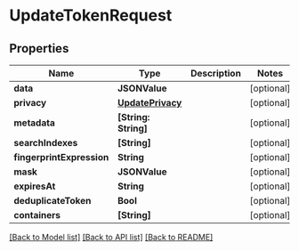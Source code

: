 # UpdateTokenRequest

## Properties
Name | Type | Description | Notes
------------ | ------------- | ------------- | -------------
**data** | **JSONValue** |  | [optional] 
**privacy** | [**UpdatePrivacy**](UpdatePrivacy.md) |  | [optional] 
**metadata** | **[String: String]** |  | [optional] 
**searchIndexes** | **[String]** |  | [optional] 
**fingerprintExpression** | **String** |  | [optional] 
**mask** | **JSONValue** |  | [optional] 
**expiresAt** | **String** |  | [optional] 
**deduplicateToken** | **Bool** |  | [optional] 
**containers** | **[String]** |  | [optional] 

[[Back to Model list]](../README.md#documentation-for-models) [[Back to API list]](../README.md#documentation-for-api-endpoints) [[Back to README]](../README.md)


